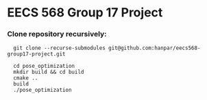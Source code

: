 # EECS 568 Group 17 Project

### Clone repository recursively:
```
  git clone --recurse-submodules git@github.com:hanpar/eecs568-group17-project.git
  
  cd pose_optimization
  mkdir build && cd build
  cmake ..
  build
  ./pose_optimization
```
